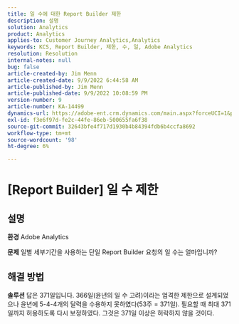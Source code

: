```yaml
---
title: 일 수에 대한 Report Builder 제한
description: 설명
solution: Analytics
product: Analytics
applies-to: Customer Journey Analytics,Analytics
keywords: KCS, Report Builder, 제한, 수, 일, Adobe Analytics
resolution: Resolution
internal-notes: null
bug: false
article-created-by: Jim Menn
article-created-date: 9/9/2022 6:44:58 AM
article-published-by: Jim Menn
article-published-date: 9/9/2022 10:08:59 PM
version-number: 9
article-number: KA-14499
dynamics-url: https://adobe-ent.crm.dynamics.com/main.aspx?forceUCI=1&pagetype=entityrecord&etn=knowledgearticle&id=fcd64fe9-0a30-ed11-9db1-0022480866ad
exl-id: f3e6f97d-fe2c-44fe-86eb-500655fa6f38
source-git-commit: 32643bfe4f717d1930b4b84394fdb6b4ccfa8692
workflow-type: tm+mt
source-wordcount: '98'
ht-degree: 6%

---
```


# [Report Builder] 일 수 제한

## 설명


<b>환경</b>
Adobe Analytics

<b>문제</b>
일별 세부기간을 사용하는 단일 Report Builder 요청의 일 수는 얼마입니까?


## 해결 방법


<b>솔루션</b>
답은 371일입니다.
366일(윤년의 일 수 고려)이라는 엄격한 제한으로 설계되었으나 윤년에 5-4-4개의 달력을 수용하지 못하였다(53주 = 371일).
필요할 때 최대 371일까지 허용하도록 다시 보정하였다.
그것은 371일 이상은 허락하지 않을 것이다.
